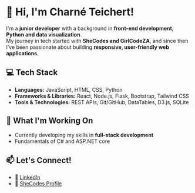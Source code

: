 # 👋 Hi, I'm Charné Teichert!

I'm a **junior developer** with a background in **front-end development, Python and data visualization**.  
My journey in tech started with **SheCodes and GirlCodeZA**, and since then I’ve been passionate about building **responsive, user-friendly web applications**.  

## 💻 Tech Stack
- **Languages:** JavaScript, HTML, CSS, Python  
- **Frameworks & Libraries:** React, Node.js, Flask, Bootstrap, Tailwind CSS  
- **Tools & Technologies:** REST APIs, Git/GitHub, DataTables, D3.js, SQLite  

## 🚀 What I'm Working On
- Currently developing my skills in **full-stack development** 
- Fundamentals of C# and ASP.NET core 


## 📫 Let's Connect!
- 🔗 [LinkedIn](www.linkedin.com/in/charné-teichert)  
- 📝 [SheCodes Profile](https://www.shecodes.io/graduates/96006-charne-teichert)  
